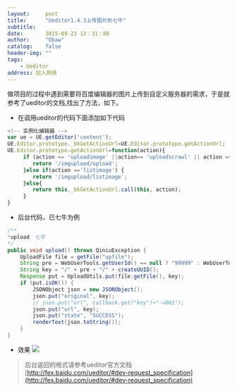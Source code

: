 ```yaml
---
layout:     post
title:      "Ueditor1.4.3上传图片到七牛"
subtitle:
date:       2015-09-23 13：31：00
author:     "Obaw"
catalog:    false
header-img: ""
tags:
    - Ueditor
address: 捡人网络
---
```

做项目的过程中遇到需要将百度编辑器的图片上传到自定义服务器的需求，于是就参考了ueditor的文档,找出了方法，如下。
* 在调用ueditor的代码下面添加如下代码
```js
<!-- 实例化编辑器 -->
var ue = UE.getEditor('content');
UE.Editor.prototype._bkGetActionUrl=UE.Editor.prototype.getActionUrl;
UE.Editor.prototype.getActionUrl=function(action){
     if (action == 'uploadimage' ||action== 'uploadscrawl' || action == 'uploadimage') {
        return '/imgupload/upload';
     }else if(action =='listimage') {
        return '/imgupload/listimage';
     }else{
        return this._bkGetActionUrl.call(this, action);
     }
}
```
* 后台代码，已七牛为例
```java
/**
*upload　七牛
*/
public void upload() throws QiniuException {
    UploadFile file = getFile("upfile");
    String pre = WebUserTools.getUserId() == null ? "99999" : WebUserTools.getUserId();
    String key = "/" + pre + "/" + createUUID();
    Response put = UploadUtils.put(file.getFile(), key);
    if (put.isOK()) {
        JSONObject json = new JSONObject();
        json.put("original", key);
        // json.put("url", callback.get("key")+"-v001");
        json.put("url", key);
        json.put("state", "SUCCESS");
        renderText(json.toString());
    }
}
```
* 效果
![](http://7xlbam.com2.z0.glb.qiniucdn.com/@/05ceb163566b45f986c56b751f7eda4e/1f4cb784adba444082c8ae38ea3ee8bf)

> 后台返回的格式请参考ueditor官方文档[http://fex.baidu.com/ueditor/#dev-request_specification](http://fex.baidu.com/ueditor/#dev-request_specification)